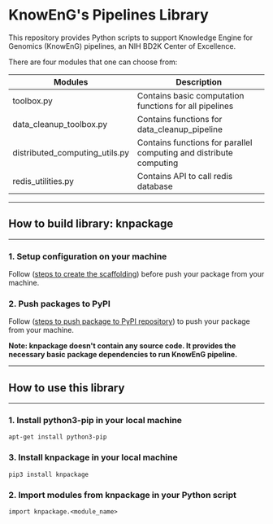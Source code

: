 # KnowEnG's Pipelines Library
This repository provides Python scripts to support Knowledge Engine for Genomics (KnowEnG) pipelines, an NIH BD2K Center of Excellence.

There are four modules that one can choose from:

| **Modules**                   | **Description**                             |
| ----------------------------- | ------------------------------------------- |
| toolbox.py                    | Contains basic computation functions for all pipelines |
| data_cleanup_toolbox.py       | Contains functions for data_cleanup_pipeline|
| distributed_computing_utils.py| Contains functions for parallel computing and distribute computing |
| redis_utilities.py            | Contains API to call redis database         |


* * * 
## How to build library: knpackage
* * * 

### 1. Setup configuration on your machine
Follow ([steps to create the scaffolding](http://python-packaging.readthedocs.io/en/latest/minimal.html#creating-the-scaffolding)) before push your package from your machine.  

### 2. Push packages to PyPI
Follow ([steps to push package to PyPI repository](http://python-packaging.readthedocs.io/en/latest/minimal.html#publishing-on-pypi)) to push your package from your machine.  

**Note: knpackage doesn't contain any source code. It provides the necessary basic package dependencies to run KnowEnG pipeline.**


* * * 
## How to use this library
* * * 

### 1. Install python3-pip in your local machine
```
apt-get install python3-pip
```

### 3. Install knpackage in your local machine
```
pip3 install knpackage
```
 
### 2. Import modules from knpackage in your Python script
```
import knpackage.<module_name>
```










